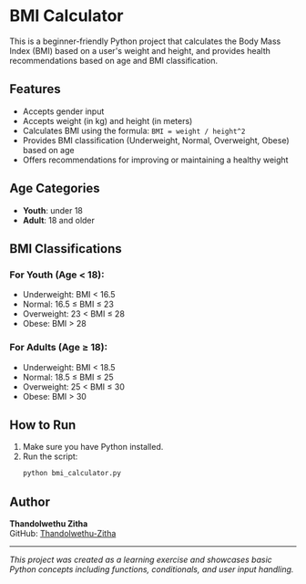 # BMI Calculator

This is a beginner-friendly Python project that calculates the Body Mass Index (BMI) based on a user's weight and height, and provides health recommendations based on age and BMI classification.

## Features

- Accepts gender input
- Accepts weight (in kg) and height (in meters)
- Calculates BMI using the formula: `BMI = weight / height^2`
- Provides BMI classification (Underweight, Normal, Overweight, Obese) based on age
- Offers recommendations for improving or maintaining a healthy weight

## Age Categories

- **Youth**: under 18
- **Adult**: 18 and older

## BMI Classifications

### For Youth (Age < 18):
- Underweight: BMI < 16.5
- Normal: 16.5 ≤ BMI ≤ 23
- Overweight: 23 < BMI ≤ 28
- Obese: BMI > 28

### For Adults (Age ≥ 18):
- Underweight: BMI < 18.5
- Normal: 18.5 ≤ BMI ≤ 25
- Overweight: 25 < BMI ≤ 30
- Obese: BMI > 30

## How to Run

1. Make sure you have Python installed.
2. Run the script:
   ```bash
   python bmi_calculator.py
   ```

## Author

**Thandolwethu Zitha**  
GitHub: [Thandolwethu-Zitha](https://github.com/Thandolwethu-Zitha)

---

_This project was created as a learning exercise and showcases basic Python concepts including functions, conditionals, and user input handling._


